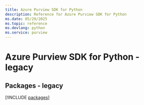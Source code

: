 ```yaml
---
title: Azure Purview SDK for Python
description: Reference for Azure Purview SDK for Python
ms.date: 05/29/2025
ms.topic: reference
ms.devlang: python
ms.service: purview
---
```

# Azure Purview SDK for Python - legacy
## Packages - legacy
[!INCLUDE [packages](purview-index.md)]